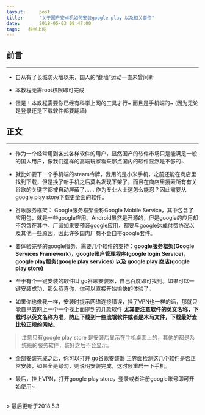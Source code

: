 ```yaml
---
layout:     post
title:      "关于国产安卓机如何安装google play 以及相关套件"
date:       2018-05-03 09:47:00
tags:   科学上网
---
```



## 前言
---

- 自从有了长城防火墙以来，国人的“翻墙”运动一直未曾间断

- 本教程无需root权限即可完成

- 但是！本教程需要你已经有科学上网的工具才行~ 而且是手机端的~ (因为无论是登录还是下载软件都要翻墙)

## 正文
---

- 作为一个经常用到各式各样软件的用户，显然国产的软件市场只是能满足一般的国人用户，像我们这样的高端玩家看来那点国内的软件显然是不够的~

- 就比如要下一个手机端的steam令牌，我用的是小米手机，之前还能在商店里找到下载，但是换了新手机之后莫名发现下架了，而且在商店里搜索所有有关谷歌的关键字都被自动屏蔽了...... 作为专业人士这怎么能忍？因此需要从google play store下载更全面的软件。

- 谷歌服务框架： Google服务框架全称Google Mobile Service，其中包含了应用包，就是一些google应用。Android虽然是开源的，但是google的应用却不包含在其中。厂家如果要预装google应用，都要与google达成付费协议以及其他一些原因，因此许多国内厂商不会自带google套件。

- 要体验完整的google服务，需要几个软件的支持：**google服务框架(Google Services Framework)，google账户管理程序(google login Service)，google play服务(google play services) 以及 google play 商店(google play store)**

- 至于有个一键安装的软件叫 go谷歌安装器，自己百度即可找到。如果可以一键安装成功，那么恭喜你，你可以直接开始愉快的体验了。

- 如果你也像我一样，安装时提示网络连接错误，挂了VPN也一样的话，那就只能自己去网上一个一个找上面提到的几款软件 **尤其要注意软件的英文名称，下载时以英文名称为准，防止下载到一些流氓软件或者是木马文件，下载最好去比较正规的网站**。
> 注意只有google play store 是安装后显示在手机桌面上的，其他的都是系统级的服务软件，装好之后不会显示。

- 全部安装完成之后，你可以打开 go谷歌安装器 主界面检测这几个软件是否正常安装，如果全是绿勾，则说明安装完成，这时候重启一下手机。

- 最后，挂上VPN，打开google play store，登录或者注册google账号即可开始使用~


<br>
> 最后更新于2018.5.3
